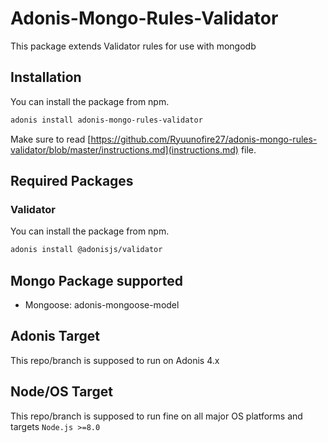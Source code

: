 # Adonis-Mongo-Rules-Validator

This package extends Validator rules for use with mongodb

## Installation
You can install the package from npm.
```bash
adonis install adonis-mongo-rules-validator
```

Make sure to read [https://github.com/Ryuunofire27/adonis-mongo-rules-validator/blob/master/instructions.md](instructions.md) file.

## Required Packages

### Validator
You can install the package from npm.
```bash
adonis install @adonisjs/validator
```

## Mongo Package supported

- Mongoose: adonis-mongoose-model

## Adonis Target

This repo/branch is supposed to run on Adonis 4.x

## Node/OS Target

This repo/branch is supposed to run fine on all major OS platforms and targets `Node.js >=8.0`